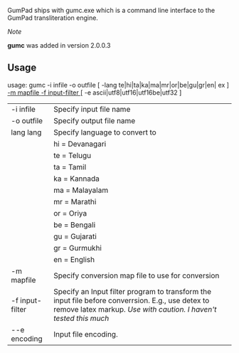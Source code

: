GumPad ships with gumc.exe which is a command line interface to the GumPad transliteration engine.

_Note_

**gumc** was added in version 2.0.0.3

## Usage ##

usage: gumc -i infile -o outfile [ -lang te|hi|ta|ka|ma|mr|or|be|gu|gr|en|
ex ] [-m mapfile ](.md) [-f input-filter ](.md) [ -e ascii|utf8|utf16|utf16be|utf32
]


<table border='0'>

<blockquote><tr>
<blockquote><td>-i infile</td>
<td>Specify input file name</td>
</blockquote></tr></blockquote>

<blockquote><tr>
<blockquote><td>-o outfile</td>
<td>Specify output file name</td>
</blockquote></tr></blockquote>

<blockquote><tr>
<blockquote><td>lang lang</td>
<td>Specify language to convert to</td>
</blockquote></tr></blockquote>

<blockquote><tr>
<blockquote><td></td>
<td>hi = Devanagari</td>
</blockquote></tr>
<tr>
<blockquote><td></td>
<td>te = Telugu</td>
</blockquote></tr>
<tr>
<blockquote><td></td>
<blockquote><td>ta = Tamil</td>
</blockquote></blockquote></tr>
<tr>
<blockquote><td></td>
<blockquote><td>ka = Kannada</td>
</blockquote></blockquote></tr>
<tr>
<blockquote><td></td>
<blockquote><td>ma = Malayalam</td>
</blockquote></blockquote></tr>
<tr>
<blockquote><td></td>
<blockquote><td>mr = Marathi</td>
</blockquote></blockquote></tr>
<tr>
<blockquote><td></td>
<blockquote><td>or = Oriya</td>
</blockquote></blockquote></tr>
<tr>
<blockquote><td></td>
<blockquote><td>be = Bengali</td>
</blockquote></blockquote></tr>
<tr>
<blockquote><td></td>
<blockquote><td>gu = Gujarati</td>
</blockquote></blockquote></tr>
<tr>
<blockquote><td></td>
<blockquote><td>gr = Gurmukhi</td>
</blockquote></blockquote></tr>
<tr>
<blockquote><td></td>
<blockquote><td>en = English</td>
</blockquote></blockquote></tr></blockquote>

<blockquote><tr>
<blockquote><td>-m mapfile</td>
<td>Specify conversion map file to use for conversion</td>
</blockquote></tr></blockquote>

<blockquote><tr>
<blockquote><td>-f input-filter</td>
<td>Specify an Input filter program to transform the input file before converrsion. E.g., use detex to remove latex markup. <i>Use with caution. I haven't tested this much</i></td>
</blockquote></tr></blockquote>

<blockquote><tr>
<blockquote><td>--e encoding</td>
<td>Input file encoding.</td>
</blockquote></tr></blockquote>

</table>